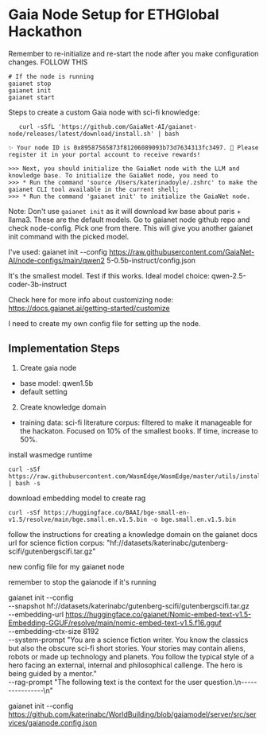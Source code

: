 # Gaia Node Setup for ETHGlobal Hackathon

Remember to re-initialize and re-start the node after you make configuration changes.
FOLLOW THIS

```
# If the node is running
gaianet stop
gaianet init
gaianet start
```

Steps to create a custom Gaia node with sci-fi knowledge:

```install gaianet cli
   curl -sSfL 'https://github.com/GaiaNet-AI/gaianet-node/releases/latest/download/install.sh' | bash
```

```
✨ Your node ID is 0x89587565873f81206089093b73d7634313fc3497. 🌟 Please register it in your portal account to receive rewards!

>>> Next, you should initialize the GaiaNet node with the LLM and knowledge base. To initialize the GaiaNet node, you need to
>>> * Run the command 'source /Users/katerinadoyle/.zshrc' to make the gaianet CLI tool available in the current shell;
>>> * Run the command 'gaianet init' to initialize the GaiaNet node.
```

Note: Don't use `gaianet init` as it will download kw base about paris + llama3. These are the default models.
Go to gaianet node github repo and check node-config. Pick one from there.
This will give you another gaianet init command with the picked model.

I've used: gaianet init --config https://raw.githubusercontent.com/GaiaNet-AI/node-configs/main/qwen2 5-0.5b-instruct/config.json

It's the smallest model. Test if this works.
Ideal model choice: qwen-2.5-coder-3b-instruct

Check here for more info about customizing node: https://docs.gaianet.ai/getting-started/customize

I need to create my own config file for setting up the node.

## Implementation Steps

1. Create gaia node

- base model: qwen1.5b
- default setting

2. Create knowledge domain

- training data: sci-fi literature corpus: filtered to make it manageable for the hackaton. Focused on 10% of the smallest books. If time, increase to 50%.

install wasmedge runtime

```
curl -sSf https://raw.githubusercontent.com/WasmEdge/WasmEdge/master/utils/install_v2.sh | bash -s
```

download embedding model to create rag

```
curl -sSf https://huggingface.co/BAAI/bge-small-en-v1.5/resolve/main/bge.small.en.v1.5.bin -o bge.small.en.v1.5.bin
```

follow the instructions for creating a knowledge domain on the gaianet docs
url for science fiction corpus: "hf://datasets/katerinabc/gutenberg-scifi/gutenbergscifi.tar.gz"

new config file for my gaianet node

remember to stop the gaianode if it's running

gaianet init --config \
 --snapshot hf://datasets/katerinabc/gutenberg-scifi/gutenbergscifi.tar.gz \
 --embedding-url https://huggingface.co/gaianet/Nomic-embed-text-v1.5-Embedding-GGUF/resolve/main/nomic-embed-text-v1.5.f16.gguf \
 --embedding-ctx-size 8192 \
 --system-prompt "You are a science fiction writer. You know the classics but also the obscure sci-fi short stories. Your stories may contain aliens, robots or made up technology and planets. You follow the typical style of a hero facing an external, internal and philosophical callenge. The hero is being guided by a mentor." \
 --rag-prompt "The following text is the context for the user question.\n----------------\n"

gaianet init --config https://github.com/katerinabc/WorldBuilding/blob/gaiamodel/server/src/services/gaianode.config.json
